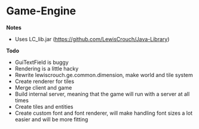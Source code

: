 # Game-Engine
**Notes**
 * Uses LC_lib.jar (https://github.com/LewisCrouch/Java-Library)

**Todo**
* GuiTextField is buggy
* Rendering is a little hacky
* Rewrite lewiscrouch.ge.common.dimension, make world and tile system
* Create renderer for tiles
* Merge client and game
* Build internal server, meaning that the game will run with a server at all times
* Create tiles and entities
* Create custom font and font renderer, will make handling font sizes a lot easier and will be more fitting

